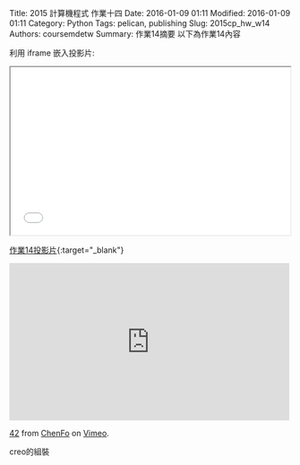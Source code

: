Title: 2015 計算機程式 作業十四
Date: 2016-01-09 01:11
Modified: 2016-01-09 01:11
Category: Python
Tags: pelican, publishing
Slug: 2015cp_hw_w14
Authors: coursemdetw
Summary: 作業14摘要
以下為作業14內容

利用 iframe 嵌入投影片:

<iframe src="40323242_cp_w14.html" width="500" height="300"></iframe>

[作業14投影片](40323242_cp_w14.html){:target="_blank"}

<iframe src="https://player.vimeo.com/video/150978660" width="500" height="281" frameborder="0" webkitallowfullscreen mozallowfullscreen allowfullscreen></iframe> <p><a href="https://vimeo.com/150978660">42</a> from <a href="https://vimeo.com/user45617313">ChenFo</a> on <a href="https://vimeo.com">Vimeo</a>.</p>
creo的組裝